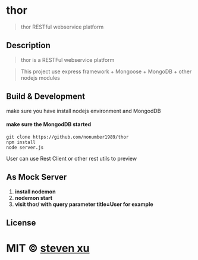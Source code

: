 #  thor

> thor RESTful webservice platform 


## Description
> thor is a RESTFul webservice platform 

> This project use express framework + Mongoose + MongoDB + other nodejs modules 


## Build &  Development

make sure you have install nodejs environment and MongodDB
#### make sure the MongodDB started 


    git clone https://github.com/nonumber1989/thor
    npm install 
    node server.js
    
User can use Rest Client or other rest utils to preview 

## As Mock Server
 1. **install nodemon**
 2. **nodemon start**
 3. **visit thor/ with query parameter title=User for example**

## License

MIT © [steven xu](nonumber1989)
=======
